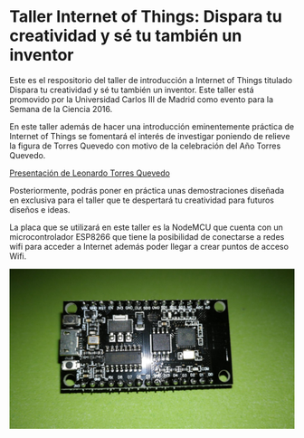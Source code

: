 # Taller Internet of Things: Dispara tu creatividad y sé tu también un inventor

Este es el respositorio del taller de introducción a Internet of Things titulado Dispara tu creatividad y sé tu también un inventor. Este taller está promovido por la Universidad Carlos III de Madrid como evento para la Semana de la Ciencia 2016.

En este taller además de hacer una introducción eminentemente práctica de Internet of Things se fomentará el interés de investigar poniendo de relieve la figura de Torres Quevedo con motivo de la celebración del Año Torres Quevedo.

[Presentación de Leonardo Torres Quevedo](https://ysinotelodigo.github.io/TallerIoT/)

Posteriormente, podrás poner en práctica unas demostraciones diseñada en exclusiva para el taller que te despertará tu creatividad para futuros diseños e ideas.

La placa que se utilizará en este taller es la NodeMCU que cuenta con un microcontrolador ESP8266 que tiene la posibilidad de conectarse a redes wifi para acceder a Internet además poder llegar a crear puntos de acceso Wifi.

![NodeMCU](https://raw.githubusercontent.com/ysinotelodigo/TallerIoT/master/recursos%20tutoriales/nodeMCU.png)
